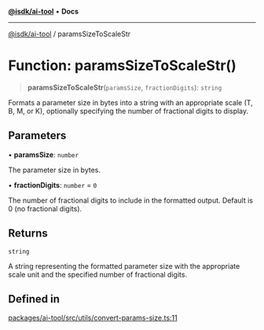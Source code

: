 [**@isdk/ai-tool**](../README.md) • **Docs**

***

[@isdk/ai-tool](../globals.md) / paramsSizeToScaleStr

# Function: paramsSizeToScaleStr()

> **paramsSizeToScaleStr**(`paramsSize`, `fractionDigits`): `string`

Formats a parameter size in bytes into a string with an appropriate scale (T, B, M, or K),
optionally specifying the number of fractional digits to display.

## Parameters

• **paramsSize**: `number`

The parameter size in bytes.

• **fractionDigits**: `number` = `0`

The number of fractional digits to include in the formatted output. Default is 0 (no fractional digits).

## Returns

`string`

A string representing the formatted parameter size with the appropriate scale unit and the specified number of fractional digits.

## Defined in

[packages/ai-tool/src/utils/convert-params-size.ts:11](https://github.com/isdk/ai-tool.js/blob/37ada542a786fbbc770f2d61beb564f6e603941d/src/utils/convert-params-size.ts#L11)
